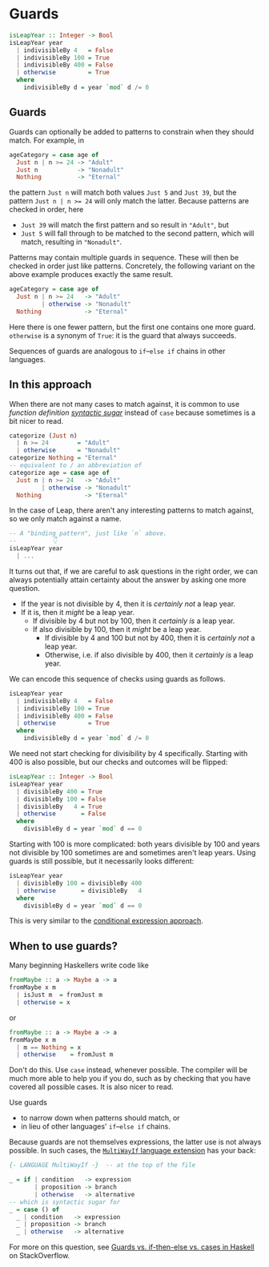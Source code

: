# Guards

```haskell
isLeapYear :: Integer -> Bool
isLeapYear year
  | indivisibleBy 4   = False
  | indivisibleBy 100 = True
  | indivisibleBy 400 = False
  | otherwise         = True
  where
    indivisibleBy d = year `mod` d /= 0
```

## Guards

Guards can optionally be added to patterns to constrain when they should match.
For example, in

```haskell
ageCategory = case age of
  Just n | n >= 24 -> "Adult"
  Just n           -> "Nonadult"
  Nothing          -> "Eternal"
```

the pattern `Just n` will match both values `Just 5` and `Just 39`, but the pattern `Just n | n >= 24` will only match the latter.
Because patterns are checked in order, here

- `Just 39` will match the first pattern and so result in `"Adult"`, but
- `Just 5` will fall through to be matched to the second pattern, which will match, resulting in `"Nonadult"`.

Patterns may contain multiple guards in sequence.
These will then be checked in order just like patterns.
Concretely, the following variant on the above example produces exactly the same result.

```haskell
ageCategory = case age of
  Just n | n >= 24   -> "Adult"
         | otherwise -> "Nonadult"
  Nothing            -> "Eternal"
```

Here there is one fewer pattern, but the first one contains one more guard.
`otherwise` is a synonym of `True`: it is the guard that always succeeds.

Sequences of guards are analogous to `if`&ndash;`else if` chains in other languages.


## In this approach

When there are not many cases to match against, it is common to use _function definition [syntactic sugar][wikipedia-syntactic-sugar]_ instead of `case` because sometimes is a bit nicer to read.

```haskell
categorize (Just n)
  | n >= 24        = "Adult"
  | otherwise      = "Nonadult" 
categorize Nothing = "Eternal"
-- equivalent to / an abbreviation of
categorize age = case age of
  Just n | n >= 24   -> "Adult"
         | otherwise -> "Nonadult"
  Nothing            -> "Eternal"
```

In the case of Leap, there aren't any interesting patterns to match against, so we only match against a name.

```haskell
-- A "binding pattern", just like `n` above.
--          👇
isLeapYear year
  | ...
```

It turns out that, if we are careful to ask questions in the right order, we can always potentially attain certainty about the answer by asking one more question.

- If the year is not divisible by 4, then it is _certainly not_ a leap year.
- If it is, then it _might_ be a leap year.
  - If divisible by 4 but not by 100, then it _certainly is_ a leap year.
  - If also divisible by 100, then it _might_ be a leap year.
    - If divisible by 4 and 100 but not by 400, then it is _certainly not_ a leap year.
    - Otherwise, i.e. if also divisible by 400, then it _certainly is_ a leap year.

We can encode this sequence of checks using guards as follows.

```haskell
isLeapYear year
  | indivisibleBy 4   = False
  | indivisibleBy 100 = True
  | indivisibleBy 400 = False
  | otherwise         = True
  where
    indivisibleBy d = year `mod` d /= 0
```

We need not start checking for divisibility by 4 specifically.
Starting with 400 is also possible, but our checks and outcomes will be flipped:

```haskell
isLeapYear :: Integer -> Bool
isLeapYear year
  | divisibleBy 400 = True
  | divisibleBy 100 = False
  | divisibleBy   4 = True
  | otherwise       = False
  where
    divisibleBy d = year `mod` d == 0
```

Starting with 100 is more complicated: both years divisible by 100 and years not divisible by 100 sometimes are and sometimes aren't leap years.
Using guards is still possible, but it necessarily looks different:

```haskell
isLeapYear year
  | divisibleBy 100 = divisibleBy 400
  | otherwise       = divisibleBy   4
  where
    divisibleBy d = year `mod` d == 0
```

This is very similar to the [conditional expression approach][conditional-expression].



## When to use guards?

Many beginning Haskellers write code like

```haskell
fromMaybe :: a -> Maybe a -> a
fromMaybe x m
  | isJust m  = fromJust m
  | otherwise = x
```

or

```haskell
fromMaybe :: a -> Maybe a -> a
fromMaybe x m
  | m == Nothing = x
  | otherwise    = fromJust m
```

Don't do this.
Use `case` instead, whenever possible.
The compiler will be much more able to help you if you do, such as by checking that you have covered all possible cases.
It is also nicer to read.

Use guards

- to narrow down when patterns should match, or
- in lieu of other languages' `if`&ndash;`else if` chains.

Because guards are not themselves expressions, the latter use is not always possible.
In such cases, the [`MultiWayIf` language extension][multiwayif-extension] has your back:

```haskell
{- LANGUAGE MultiWayIf -}  -- at the top of the file

_ = if | condition   -> expression
       | proposition -> branch
       | otherwise   -> alternative
-- which is syntactic sugar for
_ = case () of
  _ | condition   -> expression
  _ | proposition -> branch
  _ | otherwise   -> alternative
```

For more on this question, see [Guards vs. if-then-else vs. cases in Haskell][so-guards-if-cases] on StackOverflow.


[conditional-expression]:
    https://exercism.org/tracks/python/exercises/leap/approaches/conditional-expression
    "Approach: a conditional expression"


[multiwayif-extension]:
    https://downloads.haskell.org/ghc/latest/docs/users_guide/exts/multiway_if.html
    "GHC Users Guide: Multi-way if-expressions"
[so-guards-if-cases]:
    https://stackoverflow.com/questions/9345589/
    "StackOverflow: Guards vs. if-then-else vs. cases in Haskell"
[wikipedia-syntactic-sugar]:
    https://en.wikipedia.org/wiki/Syntactic_sugar
    "Wikipedia: Syntactic sugar"
